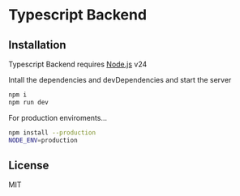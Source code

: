 # Typescript Backend

## Installation

Typescript Backend requires [Node.js](https://nodejs.org/) v24

Intall the dependencies and devDependencies and start the server

```sh
npm i
npm run dev
```

For production enviroments...

```sh
npm install --production
NODE_ENV=production
```

## License

MIT
